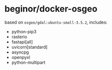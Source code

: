 # beginor/docker-osgeo

based on `osgeo/gdal:ubuntu-small-3.5.2`, includes:

- python-pip3
- rasterio
- fastapi[all]
- uvicorn[standard]
- asyncpg
- openpyxl
- python-multipart
